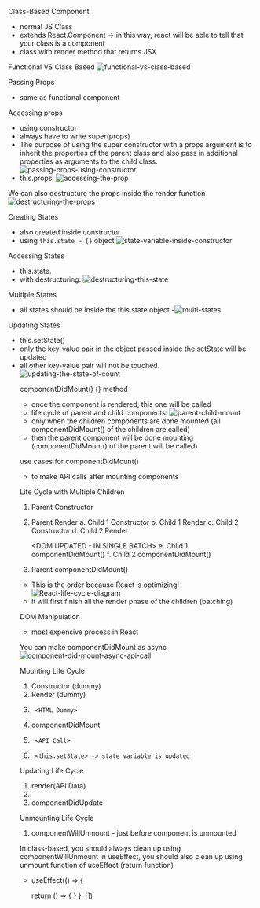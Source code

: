 Class-Based Component
- normal JS Class
- extends React.Component -> in this way, react will be able to tell that your class is a component
- class with render method that returns JSX

Functional VS Class Based
![functional-vs-class-based](image-1.png)

Passing Props
- same as functional component

Accessing props
- using constructor
- always have to write super(props)
- The purpose of using the super constructor with a props argument is to inherit the properties of the parent class and also pass in additional properties as arguments to the child class.
![passing-props-using-constructor](image-2.png)
- this.props.<prop-name>
![accessing-the-prop](image-3.png)

We can also destructure the props inside the render function
![destructuring-the-props](image-4.png)

Creating States
- also created inside constructor
- using `this.state = {}` object
![state-variable-inside-constructor](image-5.png)

Accessing States
- this.state.<state-name>
- with destructuring:
![destructuring-this-state](image-6.png)

Multiple States
- all states should be inside the this.state object
-![multi-states](image-7.png)

Updating States
- this.setState(<object of the updated state variables>)
- only the key-value pair in the object passed inside the setState will be updated
- all other key-value pair will not be touched.
![updating-the-state-of-count](image-8.png)

componentDidMount() {} method
- once the component is rendered, this one will be called
- life cycle of parent and child components:
![parent-child-mount](image-9.png)
- only when the children components are done mounted (all componentDidMount() of the children are called)
- then the parent component will be done mounting (componentDidMount() of the parent will be called)

use cases for componentDidMount()
- to make API calls after mounting components

Life Cycle with Multiple Children
1. Parent Constructor
2. Parent Render
    a. Child 1 Constructor
    b. Child 1 Render
    c. Child 2 Constructor
    d. Child 2 Render

    <DOM UPDATED - IN SINGLE BATCH>
    e. Child 1 componentDidMount()
    f. Child 2 componentDidMount()
3. Parent componentDidMount()
- This is the order because React is optimizing!
![React-life-cycle-diagram](image-10.png)
- it will first finish all the render phase of the children (batching)

DOM Manipulation
- most expensive process in React

You can make componentDidMount as async
![component-did-mount-async-api-call](image-11.png)


Mounting Life Cycle
1. Constructor (dummy)
2. Render (dummy)
3.      <HTML Dummy>
4. componentDidMount
5.      <API Call>
6.      <this.setState> -> state variable is updated

Updating Life Cycle
1. render(API Data)
2. <HTML (new API Data)>
3. componentDidUpdate

Unmounting Life Cycle
1. componentWillUnmount - just before component is unmounted


In class-based, you should always clean up using componentWillUnmount
In useEffect, you should also clean up using unmount function of useEffect (return function)
- useEffect(() => {
    <!-- function to run on mount -->

    return () => {
        <!-- function to run before unmounting -->
    }
}, [])